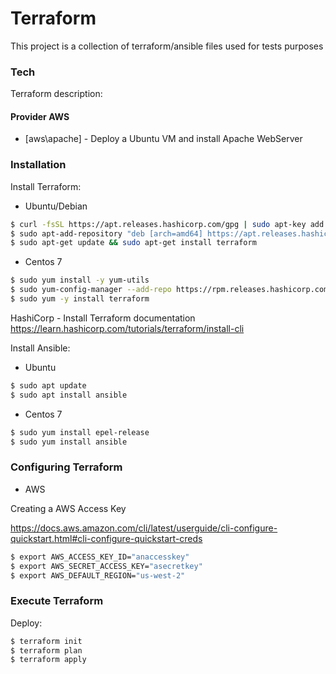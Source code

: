 # Terraform
This project is a collection of terraform/ansible files used for tests purposes


### Tech

Terraform description:

#### Provider AWS
* [aws\apache] - Deploy a Ubuntu VM and install Apache WebServer


### Installation

Install Terraform:

* Ubuntu/Debian 
```sh
$ curl -fsSL https://apt.releases.hashicorp.com/gpg | sudo apt-key add -
$ sudo apt-add-repository "deb [arch=amd64] https://apt.releases.hashicorp.com $(lsb_release -cs) main"
$ sudo apt-get update && sudo apt-get install terraform
```

* Centos 7
```sh
$ sudo yum install -y yum-utils
$ sudo yum-config-manager --add-repo https://rpm.releases.hashicorp.com/RHEL/hashicorp.repo
$ sudo yum -y install terraform
```

HashiCorp - Install Terraform documentation
https://learn.hashicorp.com/tutorials/terraform/install-cli

Install Ansible:

* Ubuntu
```sh
$ sudo apt update
$ sudo apt install ansible
```

* Centos 7
```sh
$ sudo yum install epel-release
$ sudo yum install ansible
```

### Configuring Terraform

* AWS

Creating a AWS Access Key

https://docs.aws.amazon.com/cli/latest/userguide/cli-configure-quickstart.html#cli-configure-quickstart-creds

```sh
$ export AWS_ACCESS_KEY_ID="anaccesskey"
$ export AWS_SECRET_ACCESS_KEY="asecretkey"
$ export AWS_DEFAULT_REGION="us-west-2"
```

### Execute Terraform

Deploy:

```sh
$ terraform init
$ terraform plan
$ terraform apply
```

